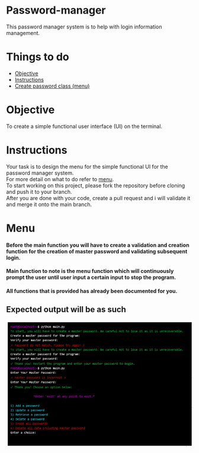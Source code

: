 # Password-manager
This password manager system is to help with login information management. 

# Things to do
* [Objective](#objective)
* [Instructions](#instructions)
* [Create password class (menu)](#menu)

# Objective
To create a simple functional user interface (UI) on the terminal.

# Instructions
Your task is to design the menu for the simple functional UI for the password manager system. <br>
For more detail on what to do refer to [menu](#menu). <br>
To start working on this project, please fork the repository before cloning and push it to your branch.<br>
After you are done with your code, create a pull request and i will validate it and merge it onto the main branch.

# Menu
#### Before the main function you will have to create a validation and creation function for the creation of master password and validating subsequent login.<br>
#### Main function to note is the menu function which will continuously prompt the user until user input a certain input to stop the program.<br>
#### All functions that is provided has already been documented for you.

## Expected output will be as such
![Expected output](https://github.com/Cyrof/Password-manager/blob/main/image.png)
